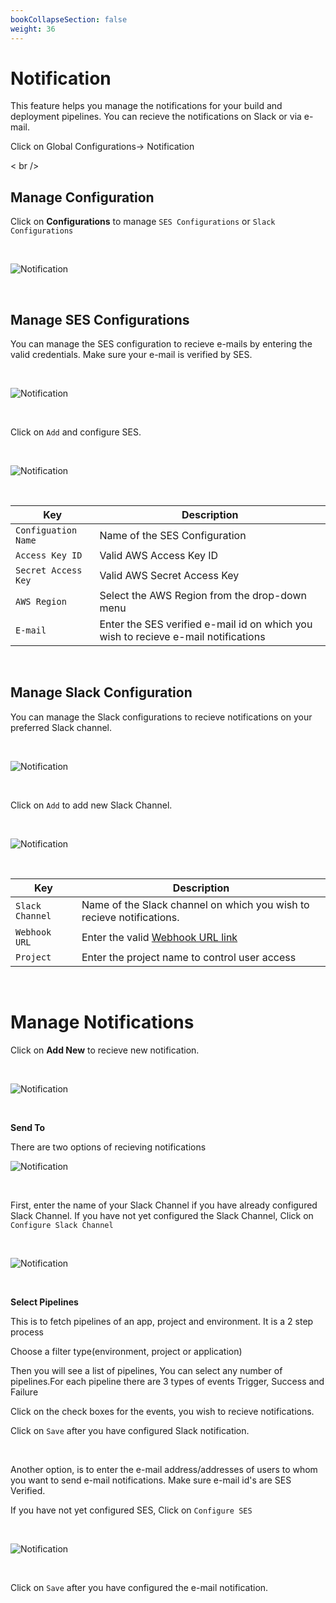 ```yaml
---
bookCollapseSection: false
weight: 36
---
```


# Notification

This feature helps you manage the notifications for your build and deployment pipelines. You can recieve the notifications on Slack or via e-mail.

Click on Global Configurations-> Notification

< br />

## Manage Configuration

Click on **Configurations** to manage `SES Configurations` or `Slack Configurations`

<br />

![Notification](../not2.jpg  "Notification")

<br />

## Manage SES Configurations

You can manage the SES configuration to recieve e-mails by entering the valid credentials. Make sure your e-mail is verified by SES. 

<br />

![Notification](../not1.jpg  "Notification")

<br />

Click on `Add` and configure SES.

<br />

![Notification](../not3.jpg  "Notification")

<br />

Key | Description
----|----
`Configuation Name` | Name of the SES Configuration 
`Access Key ID` | Valid AWS Access Key ID
`Secret Access Key` | Valid AWS Secret Access Key
`AWS Region` | Select the AWS Region from the drop-down menu 
`E-mail`     | Enter the SES verified e-mail id on which you wish to recieve e-mail notifications

<br />

## Manage Slack Configuration

You can manage the Slack configurations to recieve notifications on your preferred Slack channel.



<br />

![Notification](../not4.jpg "Notification")

<br/>

Click on `Add` to add new Slack Channel.

<br />

![Notification](../not5.jpg  "Notification")

<br />

Key | Description
----|----
`Slack Channel` | Name of the Slack channel on which you wish to recieve notifications.
`Webhook URL` | Enter the valid [Webhook URL link](https://slack.com/intl/en-gb/help/articles/115005265063-Incoming-webhooks-for-Slack) 
`Project` | Enter the project name to control user access


<br />

# Manage Notifications

Click on **Add New** to recieve new notification.

<br />

![Notification](../notifi7.jpg  "Notification")

<br />

**Send To**

There are two options of recieving notifications

![Notification](../notifi.jpg  "Notification")

<br />



First, enter the name of your Slack Channel if you have already configured Slack Channel. 
If you have not yet configured the Slack Channel, Click on `Configure Slack Channel` 

<br />


![Notification](../not10.jpg  "Notification")

<br />

**Select Pipelines**

This is to fetch pipelines of an app, project and environment. It is a 2 step process 

Choose a filter type(environment, project or application)

Then you will see a list of pipelines, 
You can select any number of pipelines.For each pipeline there are 3 types of events Trigger, Success and Failure

Click on the check boxes for the events, you wish to recieve notifications. 

Click on `Save` after you have configured Slack notification. 


<br />

Another option, is to enter the e-mail address/addresses of users to whom you  want to send e-mail notifications. Make sure e-mail id's are SES Verified.

If you have not yet configured SES, Click on `Configure SES`

<br />

![Notification](../not9.jpg  "Notification")

<br />

Click on `Save` after you have configured the e-mail notification.


